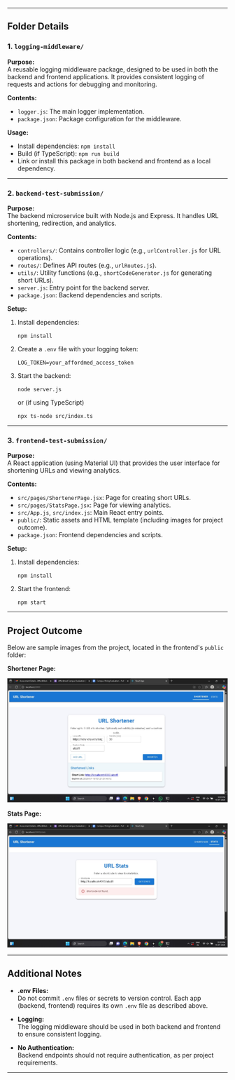 
---

## Folder Details

### 1. `logging-middleware/`

**Purpose:**  
A reusable logging middleware package, designed to be used in both the backend and frontend applications. It provides consistent logging of requests and actions for debugging and monitoring.

**Contents:**
- `logger.js`: The main logger implementation.
- `package.json`: Package configuration for the middleware.

**Usage:**
- Install dependencies: `npm install`
- Build (if TypeScript): `npm run build`
- Link or install this package in both backend and frontend as a local dependency.

---

### 2. `backend-test-submission/`

**Purpose:**  
The backend microservice built with Node.js and Express. It handles URL shortening, redirection, and analytics.

**Contents:**
- `controllers/`: Contains controller logic (e.g., `urlController.js` for URL operations).
- `routes/`: Defines API routes (e.g., `urlRoutes.js`).
- `utils/`: Utility functions (e.g., `shortCodeGenerator.js` for generating short URLs).
- `server.js`: Entry point for the backend server.
- `package.json`: Backend dependencies and scripts.

**Setup:**
1. Install dependencies:
    ```
    npm install
    ```
2. Create a `.env` file with your logging token:
    ```
    LOG_TOKEN=your_affordmed_access_token
    ```
3. Start the backend:
    ```
    node server.js
    ```
    or (if using TypeScript)
    ```
    npx ts-node src/index.ts
    ```

---

### 3. `frontend-test-submission/`

**Purpose:**  
A React application (using Material UI) that provides the user interface for shortening URLs and viewing analytics.

**Contents:**
- `src/pages/ShortenerPage.jsx`: Page for creating short URLs.
- `src/pages/StatsPage.jsx`: Page for viewing analytics.
- `src/App.js`, `src/index.js`: Main React entry points.
- `public/`: Static assets and HTML template (including images for project outcome).
- `package.json`: Frontend dependencies and scripts.

**Setup:**
1. Install dependencies:
    ```
    npm install
    ```
2. Start the frontend:
    ```
    npm start
    ```

---

## Project Outcome

Below are sample images from the project, located in the frontend's `public` folder:

**Shortener Page:**

![Shortener Page](frontend-test-submission/public/shortener.jpg)

**Stats Page:**

![Stats Page](frontend-test-submission/public/stats.jpg)

---

## Additional Notes

- **.env Files:**  
  Do not commit `.env` files or secrets to version control. Each app (backend, frontend) requires its own `.env` file as described above.

- **Logging:**  
  The logging middleware should be used in both backend and frontend to ensure consistent logging.

- **No Authentication:**  
  Backend endpoints should not require authentication, as per project requirements.

---
